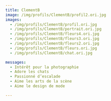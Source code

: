 ```yaml
---
title: ClementB
image: /img/profils/ClementB/profil2.ori.jpg
images:
  - /img/profils/ClementB/profil.ori.jpg
  - /img/profils/ClementB/portrait.ori.jpg
  - /img/profils/ClementB/fleurs4.ori.jpg
  - /img/profils/ClementB/fleurs3.ori.jpg
  - /img/profils/ClementB/fleurs2.ori.jpg
  - /img/profils/ClementB/fleurs.ori.jpg
  - /img/profils/ClementB/chat.ori.jpg

messages:
  - Intérêt pour la photographie
  - Adore les chats
  - Passionné d’escalade
  - Aime les arts de la scène
  - Aime le design de mode

---
```


